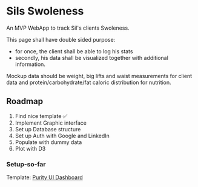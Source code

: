# Sils Swoleness
An MVP WebApp to track Sil's clients Swoleness. 

This page shall have double sided purpose:
 - for once, the client shall be able to log his stats
 - secondly, his data shall be visualized together with additional information.

 Mockup data should be weight, big lifts and waist measurements for client data and protein/carbohydrate/fat caloric distribution for nutrition.


## Roadmap

1. Find nice template ✅
1. Implement Graphic interface
1. Set up Database structure
1. Set up Auth with Google and LinkedIn
1. Populate with dummy data
2. Plot with D3

### Setup-so-far

Template: [Purity UI Dashboard](https://demos.creative-tim.com/purity-ui-dashboard)